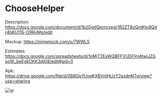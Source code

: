 # ChooseHelper		

 Description: https://docs.google.com/document/d/1b2DgdQpmcypgr1R2ZT8zQmKto8Qdr4bKU11S-O9RvMg/edit		
 		
 Mockup: https://ninjamock.com/s/7WWLS		
 		
 Estimates: https://docs.google.com/spreadsheets/d/1nMjT2EsWQBFFVUDFIm4twiJZGso1K_beEgkOKK3djG8/edit#gid=0		
 		
 Apk: https://drive.google.com/file/d/0B8GicfUvpKXBVnlHUzY2azdnNTg/view?usp=sharing
 		
 ![qr](http://qrcoder.ru/code/?https%3A%2F%2Fdrive.google.com%2Ffile%2Fd%2F0B8GicfUvpKXBVnlHUzY2azdnNTg%2Fview%3Fusp%3Dsharing&10&0)
